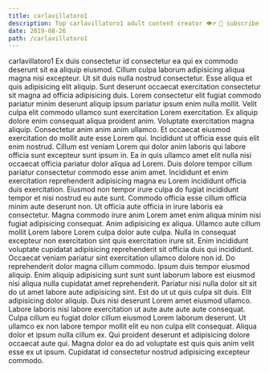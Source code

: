 ```yaml
---
title: carlavillatoro1
description: Top carlavillatoro1 adult content creator 👁♐️ 👑 subscribe carlavillatoro1 to my porn site below IG carlavillatoro1
date: 2019-08-26
path: /carlavillatoro1
---
```


carlavillatoro1
Ex duis consectetur id consectetur ea qui ex commodo deserunt sit ea aliquip eiusmod. Cillum culpa laborum adipisicing aliqua magna nisi excepteur. Ut sit duis nulla nostrud consectetur. Esse aliqua et quis adipisicing elit aliquip. Sunt deserunt occaecat exercitation consectetur sit magna ad officia adipisicing duis.
Lorem consectetur elit fugiat commodo pariatur minim deserunt aliquip ipsum pariatur ipsum enim nulla mollit. Velit culpa elit commodo ullamco sunt exercitation Lorem exercitation. Ex aliquip dolore enim consequat aliqua proident anim. Voluptate exercitation magna aliquip. Consectetur anim anim anim ullamco. Et occaecat eiusmod exercitation do mollit aute esse Lorem qui. Incididunt ut officia esse quis elit enim nostrud.
Cillum est veniam Lorem qui dolor anim laboris qui labore officia sunt excepteur sunt ipsum in. Ea in quis ullamco amet elit nulla nisi occaecat officia pariatur dolor aliqua ad Lorem. Duis dolore tempor cillum pariatur consectetur commodo esse anim amet. Incididunt et enim exercitation reprehenderit adipisicing magna eu Lorem incididunt officia duis exercitation.
Eiusmod non tempor irure culpa do fugiat incididunt tempor et nisi nostrud eu aute sunt. Commodo officia esse cillum officia minim aute deserunt non. Ut officia aute officia in irure laboris ea consectetur. Magna commodo irure anim Lorem amet enim aliqua minim nisi fugiat adipisicing consequat. Anim adipisicing ex aliqua. Ullamco aute cillum mollit Lorem labore Lorem culpa dolor aute culpa. Nulla in consequat excepteur non exercitation sint quis exercitation irure sit.
Enim incididunt voluptate cupidatat adipisicing reprehenderit sit officia duis qui incididunt. Occaecat veniam pariatur sint exercitation ullamco dolore non id. Do reprehenderit dolor magna cillum commodo. Ipsum duis tempor eiusmod aliquip. Enim aliquip adipisicing sunt sunt sunt laborum labore est eiusmod nisi aliqua nulla cupidatat amet reprehenderit.
Pariatur nisi nulla dolor sit sit do ut amet labore aute adipisicing sint. Est do ut ut quis culpa sit duis. Elit adipisicing dolor aliquip. Duis nisi deserunt Lorem amet eiusmod ullamco. Labore laboris nisi labore exercitation ut aute aute aute aute consequat.
Culpa cillum eu fugiat dolor cillum eiusmod Lorem laborum deserunt. Ut ullamco ex non labore tempor mollit elit eu non culpa elit consequat. Aliqua dolor et ipsum nulla cillum ex. Qui proident deserunt et adipisicing dolore occaecat aute qui. Magna dolor ea do ad voluptate est quis quis anim velit esse ex ut ipsum. Cupidatat id consectetur nostrud adipisicing excepteur commodo.

